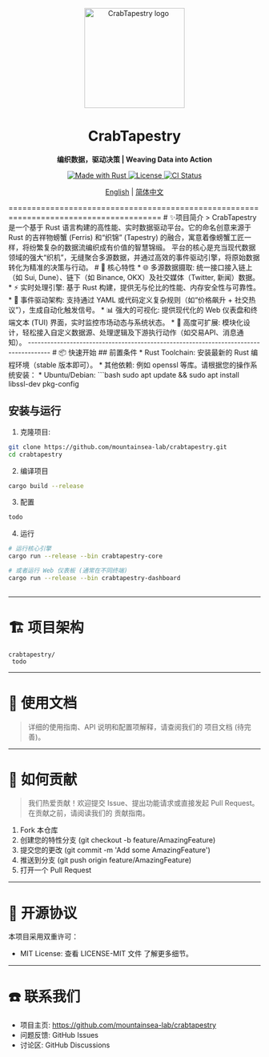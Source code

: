 <p align="center">
<img src="https://img.picgo.net/2024/05/27/2024-05-27-10.29.059a0defe3962c9f79.png" width="200" alt="CrabTapestry logo">
</p>
<h1 align="center">CrabTapestry</h1> 
<p align="center"><b>编织数据，驱动决策 | Weaving Data into Action</b></p><p align="center">
<a href="https://www.rust-lang.org/"> 
<img src="https://img.shields.io/badge/Made%20with-Rust-dea584?style=for-the-badge&logo=rust" alt="Made with Rust"> </a> 
<a href="LICENSE"> <img src="https://img.shields.io/badge/License-MIT%2FApache--2.0-blue?style=for-the-badge" alt="License"> </a> 
<a href="https://github.com/mountainsea-lab/crabtapestry/actions"> 
<img src="https://img.shields.io/github/actions/workflow/status/mountainsea-lab/crabtapestry/ci.yml?style=for-the-badge&logo=github" alt="CI Status"> 
</a> </p><p align="center"> <a href="README.md">English</a> |
<a href="README.zh-CN.md">简体中文</a> 
</p>
=======================================================================================
# ✨项目简介
> CrabTapestry 是一个基于 Rust 语言构建的高性能、实时数据驱动平台。它的命名创意来源于 Rust 的吉祥物螃蟹 (Ferris) 和“织锦” (Tapestry) 的融合，寓意着像螃蟹工匠一样，将纷繁复杂的数据流编织成有价值的智慧锦缎。
平台的核心是充当现代数据领域的强大“织机”，无缝聚合多源数据，并通过高效的事件驱动引擎，将原始数据转化为精准的决策与行动。
# 🚀 核心特性
 *  🌐 多源数据摄取: 统一接口接入链上（如 Sui, Dune）、链下（如 Binance, OKX）及社交媒体（Twitter, 新闻）数据。
 *  ⚡ 实时处理引擎: 基于 Rust 构建，提供无与伦比的性能、内存安全性与可靠性。
 *  🎯 事件驱动架构: 支持通过 YAML 或代码定义复杂规则（如“价格飙升 + 社交热议”），生成自动化触发信号。
 *  📊 强大的可视化: 提供现代化的 Web 仪表盘和终端文本 (TUI) 界面，实时监控市场动态与系统状态。
 *  🔧 高度可扩展: 模块化设计，轻松接入自定义数据源、处理逻辑及下游执行动作（如交易API、消息通知）。
-------------------------------------------------------------------------------------
# 📦 快速开始
## 前置条件
* Rust Toolchain: 安装最新的 Rust 编程环境（stable 版本即可）。
* 其他依赖: 例如 openssl 等库。请根据您的操作系统安装：
* Ubuntu/Debian:
  ```bash
  sudo apt update && sudo apt install libssl-dev pkg-config

## 安装与运行
 1. 克隆项目:
 ```bash
 git clone https://github.com/mountainsea-lab/crabtapestry.git
 cd crabtapestry
 ```
 2. 编译项目
  ```bash
cargo build --release
  ```
 3. 配置
  ```bash
  todo
 ```
 4. 运行
 ```bash
# 运行核心引擎
cargo run --release --bin crabtapestry-core

# 或者运行 Web 仪表板 (通常在不同终端)
cargo run --release --bin crabtapestry-dashboard
  
 ```
-------------------------------------------------------------------------------------
# 🏗️ 项目架构
```text
crabtapestry/
 todo
```
-------------------------------------------------------------------------------------
# 📖 使用文档
> 详细的使用指南、API 说明和配置项解释，请查阅我们的 项目文档 (待完善)。
-------------------------------------------------------------------------------------
# 🤝 如何贡献
> 我们热爱贡献！欢迎提交 Issue、提出功能请求或直接发起 Pull Request。
> 在贡献之前，请阅读我们的 贡献指南。
 1. Fork 本仓库
 2. 创建您的特性分支 (git checkout -b feature/AmazingFeature)
 3. 提交您的更改 (git commit -m 'Add some AmazingFeature')
 4. 推送到分支 (git push origin feature/AmazingFeature)
 5. 打开一个 Pull Request
-------------------------------------------------------------------------------------

# 📜 开源协议
本项目采用双重许可：
* MIT License: 查看 LICENSE-MIT 文件 了解更多细节。
-------------------------------------------------------------------------------------
# ☎️ 联系我们
* 项目主页: https://github.com/mountainsea-lab/crabtapestry
* 问题反馈: GitHub Issues
* 讨论区: GitHub Discussions